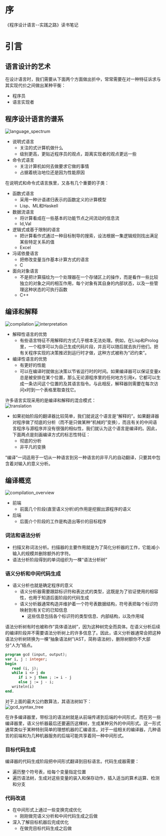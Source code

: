 # 序
《程序设计语言--实践之路》读书笔记

# 引言

## 语言设计的艺术
在设计语言时，我们需要从下面两个方面做出折中，常常需要在对一种特征诉求与其实现代价之间做出某种平衡：
* 程序员
* 语言实现者

## 程序设计语言的谱系
![language_spectrum](./pictures/language_spectrum.png)
* 说明式语言
   * 关注的式计算机做什么
   * 级别更高，更贴近程序员的观点，距离实现者的观点更远一些
* 命令式语言
   * 关注计算机如何去做要求它做的事情
   * 占据着统治地位还是因为性能原因

在说明式和命令式语言族里，又各有几个重要的子类：
* 函数式语言
   * 采用一种计语递归表示的函数定义的计算模型
   * Lisp、ML和Haskell
* 数据流语言
   * 将计算看成在一些基本的功能节点之间流动的信息流
   * Id,Val
* 逻辑式或基于限制的语言
   * 把计算看作式通过一种目标制导的搜索，设法根据一集逻辑规则找出满足某些特定关系的值
   * Excel
* 冯诺依曼语言
   * 把修改变量当作基本计算方式的语言
   * C
* 面向对象语言
   * 不是把计算描绘为一个处理器在一个存储区上的操作，而是看作一些比较独立的对象之间的相互作用，每个对象有其自身的内部状态，以及一些管理这种状态的可执行函数
   * C++

## 编译和解释
![compilation](./pictures/compilation.png)
![interpretation](./pictures/interpretation.png)

* 解释性语言的优势
   * 有些语言特征不用解释的方式几乎根本无法处理。例如，在Lisp和Prolog里，一个程序可以为自己生成代码片段，并且可以随后就去执行他们。把有关程序实现的决策推迟到运行时才做，这种方式被称为“迟约束”。
* 编译性语言的优势
   * 有更好的性能
   * 可以在编译时就做出决策以节省运行时的时间。如果编译器可以保证变量x总是被安排在某个位置，那么无论源程序里的任何地方引用x，它都可以生成一条访问这个位置的及其语言指令。与此相反，解释器则需要在每次访问x时到一个表格里取查找它。

许多语言实现采用的是编译和解释的混合模式：<br>
![translation](./pictures/translation.png)
* 如果初始阶段的翻译器比较简单，我们就说这个语言是“解释的”。如果翻译器对程序做了彻底的分析（而不是只做某种“机械的”变换），而且有关的中间语言程序与源程序并没有很强的相似性，我们就认为这个语言是编译的。因此，下面两点是刻画编译方式的标志性特征：
   * 彻底的分析
   * 非平凡的变换

“编译”一词适用于一切从一种语言到另一种语言的非平凡的自动翻译，只要其中包含着对输入的意义分析。

## 编译概览
![compilation_overview](./pictures/compilation_overview.png)
* 前端
   * 前面几个阶段(直至语义分析)的作用是挖掘出源程序的语义
* 后端
   * 后面介个阶段的工作是构造出等价的目标程序

### 词法和语法分析
* 扫描又称词法分析。扫描器的主要作用就是为了简化分析器的工作，它能减小输入的规模并删除额外的字符。
* 语法分析阶段得到的单词组织为一棵“语法分析树”

### 语义分析和中间代码生成
* 语义分析也就是确定程序的意义
   * 语义分析器需要跟踪标识符和表达式的类型，这既是为了验证使用的相容性，也用于知道后面阶段的代码生成
   * 语义分析器通常构造并维护着一个符号表数据结构，符号表把每个标识符映射到有关它的已知信息
      * 这些信息包括各个标识符的类型信息、内部结构，以及作用域

语法分析树有时也被称作“具体语法树”，因为这种树完全而具体。在语义分析后续的编译阶段并不需要语法分析树上的许多信息了。因此，语义分析器通常会把这种语法分析树转换为一棵“抽象语法树”(AST，简称语法树)，删除树额你不大部分“人为”结点。
```pascal
program gcd (input, output);
var i, j : integer;
begin
   read (i, j);
   while i <> j do
      if i > j then ; := i - j
      else j := j - i;
   writeln(i)
end.
```
对于上面的最大公约数算法，其语法树如下：<br>
![gcd_syntax_tree](./pictures/gcd_syntax_tree.png)

在许多编译器里，带标注的语法树就是从前端传递到后端的中间形式，而在另一些编译器里，语义分析器最后还要遍历这棵树，生成某种另外的中间形式。这一形式通常类似于某种特别简单的理想机器的汇编语言。对于一组相关的编译器，几种语言的前端和为几种机器服务的后端可能共享着同一种中间形式。

### 目标代码生成
编译器的代码生成阶段把中间形式翻译到目标语言。代码生成器需要：
* 遍历整个符号表，给每个变量指定位置
* 遍历语法树，生成对这些变量的装入和保存动作，插入适当的算术运算、检测和分支

### 代码改进
* 在中间形式上通过一些变换完成优化
   * 刚刚做完语义分析和中间代码生成之后做
* 深入了解目标机器后完成优化
   * 在做完目标代码生成之后做

